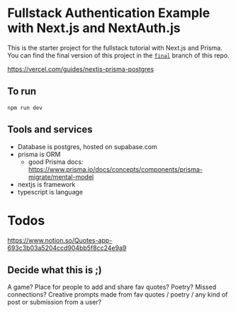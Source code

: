 # Fullstack Authentication Example with Next.js and NextAuth.js

This is the starter project for the fullstack tutorial with Next.js and Prisma. You can find the final version of this project in the [`final`](https://github.com/prisma/blogr-nextjs-prisma/tree/final) branch of this repo.

https://vercel.com/guides/nextjs-prisma-postgres

## To run

`npm run dev`

## Tools and services

- Database is postgres, hosted on supabase.com
- prisma is ORM
  - good Prisma docs: https://www.prisma.io/docs/concepts/components/prisma-migrate/mental-model
- nextjs is framework
- typescript is language

# Todos

https://www.notion.so/Quotes-app-693c3b03a5204ccd904bb5f8cc24e9a9

## Decide what this is ;)

A game? Place for people to add and share fav quotes?
Poetry? Missed connections? Creative prompts made from fav quotes / poetry / any kind of post or submission from a user?
